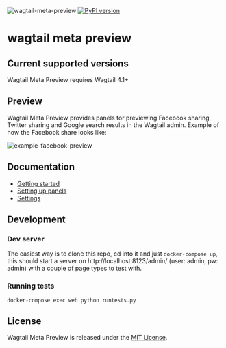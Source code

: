 ![wagtail-meta-preview](https://github.com/rinti/wagtail-meta-preview/workflows/wagtail-meta-preview/badge.svg)
[![PyPI version](https://badge.fury.io/py/wagtail-meta-preview.svg)](https://badge.fury.io/py/wagtail-meta-preview)

# wagtail meta preview

## Current supported versions

Wagtail Meta Preview requires Wagtail 4.1+

## Preview

Wagtail Meta Preview provides panels for previewing Facebook sharing, Twitter sharing and Google search results in the Wagtail admin.
Example of how the Facebook share looks like:

![example-facebook-preview](https://raw.githubusercontent.com/rinti/wagtail-meta-preview/master/docs/img/facebook-preview-example.PNG)

## Documentation

- [Getting started](./docs/1-getting-started.md)
- [Setting up panels](./docs/2-setting-up-panels.md)
- [Settings](./docs/3-settings.md)

## Development

### Dev server

The easiest way is to clone this repo, cd into it and just `docker-compose up`, this should
start a server on http://localhost:8123/admin/ (user: admin, pw: admin) with a couple of page types to test with.

### Running tests

`docker-compose exec web python runtests.py`


## License

Wagtail Meta Preview is released under the [MIT License](http://www.opensource.org/licenses/MIT).
